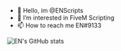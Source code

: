 - 👋 Hello, im @ENScripts
- 👀 I’m interested in FiveM Scripting
- 📫 How to reach me EN#9133


![EN's GitHub stats](https://github-readme-stats.vercel.app/api?username=ENScripts&show_icons=true&theme=dracula)


